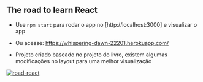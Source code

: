 ## The road to learn React

- Use `npm start` para rodar o app no [http://localhost:3000] e visualizar o app
- Ou acesse: https://whispering-dawn-22201.herokuapp.com/

- Projeto criado baseado no projeto do livro, existem algumas modificações no layout para uma melhor visualização

[![road-react](https://media.giphy.com/media/oMxeWZA19mtc0DsF4l/giphy.gif "road-react")](https://media.giphy.com/media/oMxeWZA19mtc0DsF4l/giphy.gif "road-react")

